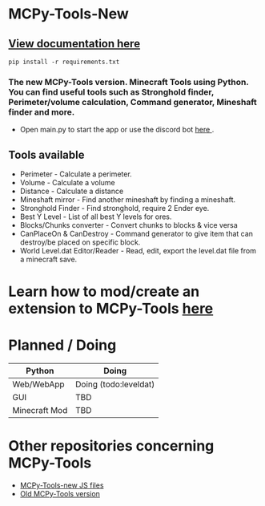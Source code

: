 # MCPy-Tools-New 
## <a href="https://yuaself.github.io/documentation/mcpy">View documentation here</a>
`pip install -r requirements.txt`
### The new MCPy-Tools version. Minecraft Tools using Python. You can find useful tools such as Stronghold finder, Perimeter/volume calculation, Command generator, Mineshaft finder and more.

* Open main.py to start the app or use the discord bot <a href="https://discord.com/api/oauth2/authorize?client_id=1058013787141185606&permissions=8&scope=bot"> here </a>.

## Tools available
* Perimeter - Calculate a perimeter.
* Volume - Calculate a volume
* Distance - Calculate a distance
* Mineshaft mirror - Find another mineshaft by finding a mineshaft.
* Stronghold Finder - Find stronghold, require 2 Ender eye.
* Best Y Level - List of all best Y levels for ores.
* Blocks/Chunks converter - Convert chunks to blocks & vice versa
* CanPlaceOn & CanDestroy - Command generator to give item that can destroy/be placed on specific block.
* World Level.dat Editor/Reader - Read, edit, export the level.dat file from a minecraft save.

# Learn how to mod/create an extension to MCPy-Tools <a href="https://github.com/ZeyaTsu/mcpy-tools-new/wiki/How-to-mod-MCPy-Tools" target="_blank"> here </a>

# Planned / Doing
| Python | Doing |
| --- | --- |
| Web/WebApp | Doing (todo:leveldat) | 
| GUI | TBD |
| Minecraft Mod | TBD | 

# Other repositories concerning MCPy-Tools

* <a href="https://github.com/ZeyaTsu/mcpy-tools-new-script-js">MCPy-Tools-new JS files</a>
* <a href="https://github.com/ZeyaTsu/mcpy-tools">Old MCPy-Tools version</a>
